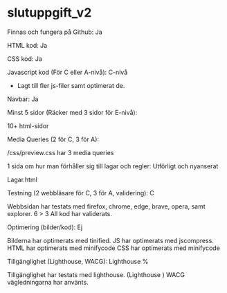 # slutuppgift_v2
Finnas och fungera på Github: Ja 

HTML kod: Ja

CSS kod: Ja

Javascript kod (För C eller A-nivå): C-nivå

- Lagt till fler js-filer samt optimerat de.


Navbar: Ja

Minst 5 sidor (Räcker med 3 sidor för E-nivå): 

10+ html-sidor


Media Queries (2 för C, 3 för A): 

/css/preview.css har 3 media queries


1 sida om hur man förhåller sig till lagar och regler: Utförligt och nyanserat

Lagar.html


Testning (2 webbläsare för C, 3 för A, validering): C

Webbsidan har testats med firefox, chrome, edge, brave, opera, samt explorer.
6 > 3
All kod har validerats.


Optimering (bilder/kod): Ej

Bilderna har optimerats med tinified.
JS har optimerats med jscompress.
HTML har optimerats med minifycode
CSS har optimerats med minifycode


Tillgänglighet (Lighthouse, WACG): Lighthouse %

Tillgänglighet har testats med lighthouse. (Lighthouse )
WACG vägledningarna har använts.
